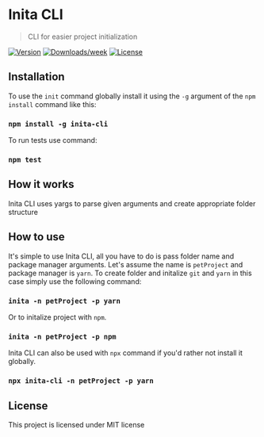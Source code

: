# Inita CLI

> CLI for easier project initialization


[![Version](https://img.shields.io/npm/v/inita-cli.svg)](https://www.npmjs.com/package/inita-cli)
[![Downloads/week](https://img.shields.io/npm/dw/inita-cli.svg)](https://www.npmjs.com/package/inita-cli)
[![License](https://img.shields.io/npm/l/inita-cli.svg)](https://github.com/Akevic/inita-cli/blob/master/package.json)

## Installation

To use the `init` command globally install it using the `-g` argument of the `npm install` command like this:


### `npm install -g inita-cli`

To run tests use command:

### `npm test`

## How it works

Inita CLI uses yargs to parse given arguments and create appropriate folder structure

## How to use

It's simple to use Inita CLI, all you have to do is pass folder name and package manager arguments. Let's assume the name is `petProject` and package manager is `yarn`. To create folder and initalize `git` and `yarn` in this case simply use the following command:

### `inita -n petProject -p yarn`

Or to initalize project with `npm`.

### `inita -n petProject -p npm`

Inita CLI can also be used with `npx` command if you'd rather not install it globally.

### `npx inita-cli -n petProject -p yarn`

## License

This project is licensed under MIT license
